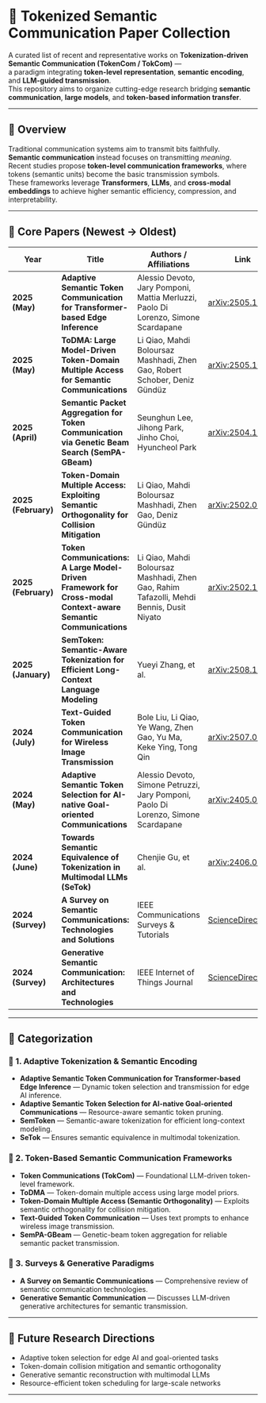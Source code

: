 # 🧠 Tokenized Semantic Communication Paper Collection

A curated list of recent and representative works on **Tokenization-driven Semantic Communication (TokenCom / TokCom)** —  
a paradigm integrating **token-level representation**, **semantic encoding**, and **LLM-guided transmission**.  
This repository aims to organize cutting-edge research bridging **semantic communication**, **large models**, and **token-based information transfer**.

---

## 📘 Overview

Traditional communication systems aim to transmit bits faithfully.  
**Semantic communication** instead focuses on transmitting *meaning*.  
Recent studies propose **token-level communication frameworks**, where tokens (semantic units) become the basic transmission symbols.  
These frameworks leverage **Transformers**, **LLMs**, and **cross-modal embeddings** to achieve higher semantic efficiency, compression, and interpretability.

---

## 🧩 Core Papers (Newest → Oldest)

| Year | Title | Authors / Affiliations | Link |
|------|--------|------------------------|------|
| **2025 (May)** | **Adaptive Semantic Token Communication for Transformer-based Edge Inference** | Alessio Devoto, Jary Pomponi, Mattia Merluzzi, Paolo Di Lorenzo, Simone Scardapane | [arXiv:2505.17604](https://arxiv.org/abs/2505.17604) |
| **2025 (May)** | **ToDMA: Large Model-Driven Token-Domain Multiple Access for Semantic Communications** | Li Qiao, Mahdi Boloursaz Mashhadi, Zhen Gao, Robert Schober, Deniz Gündüz | [arXiv:2505.10946](https://arxiv.org/abs/2505.10946) |
| **2025 (April)** | **Semantic Packet Aggregation for Token Communication via Genetic Beam Search (SemPA-GBeam)** | Seunghun Lee, Jihong Park, Jinho Choi, Hyuncheol Park | [arXiv:2504.19591](https://arxiv.org/abs/2504.19591) |
| **2025 (February)** | **Token-Domain Multiple Access: Exploiting Semantic Orthogonality for Collision Mitigation** | Li Qiao, Mahdi Boloursaz Mashhadi, Zhen Gao, Deniz Gündüz | [arXiv:2502.06118](https://arxiv.org/abs/2502.06118) |
| **2025 (February)** | **Token Communications: A Large Model-Driven Framework for Cross-modal Context-aware Semantic Communications** | Li Qiao, Mahdi Boloursaz Mashhadi, Zhen Gao, Rahim Tafazolli, Mehdi Bennis, Dusit Niyato | [arXiv:2502.12096](https://arxiv.org/abs/2502.12096) |
| **2025 (January)** | **SemToken: Semantic-Aware Tokenization for Efficient Long-Context Language Modeling** | Yueyi Zhang, et al. | [arXiv:2508.15190](https://arxiv.org/abs/2508.15190) |
| **2024 (July)** | **Text-Guided Token Communication for Wireless Image Transmission** | Bole Liu, Li Qiao, Ye Wang, Zhen Gao, Yu Ma, Keke Ying, Tong Qin | [arXiv:2507.05781](https://arxiv.org/abs/2507.05781) |
| **2024 (May)** | **Adaptive Semantic Token Selection for AI-native Goal-oriented Communications** | Alessio Devoto, Simone Petruzzi, Jary Pomponi, Paolo Di Lorenzo, Simone Scardapane | [arXiv:2405.02330](https://arxiv.org/abs/2405.02330) |
| **2024 (June)** | **Towards Semantic Equivalence of Tokenization in Multimodal LLMs (SeTok)** | Chenjie Gu, et al. | [arXiv:2406.05127](https://arxiv.org/abs/2406.05127) |
| **2024 (Survey)** | **A Survey on Semantic Communications: Technologies and Solutions** | IEEE Communications Surveys & Tutorials | [ScienceDirect](https://www.sciencedirect.com/science/article/pii/S2352864823000925) |
| **2024 (Survey)** | **Generative Semantic Communication: Architectures and Technologies** | IEEE Internet of Things Journal | [ScienceDirect](https://www.sciencedirect.com/science/article/pii/S2095809925004291) |

---

## 🧠 Categorization

### 🔹 1. Adaptive Tokenization & Semantic Encoding
- **Adaptive Semantic Token Communication for Transformer-based Edge Inference** — Dynamic token selection and transmission for edge AI inference.  
- **Adaptive Semantic Token Selection for AI-native Goal-oriented Communications** — Resource-aware semantic token pruning.  
- **SemToken** — Semantic-aware tokenization for efficient long-context modeling.  
- **SeTok** — Ensures semantic equivalence in multimodal tokenization.

### 🔹 2. Token-Based Semantic Communication Frameworks
- **Token Communications (TokCom)** — Foundational LLM-driven token-level framework.  
- **ToDMA** — Token-domain multiple access using large model priors.  
- **Token-Domain Multiple Access (Semantic Orthogonality)** — Exploits semantic orthogonality for collision mitigation.  
- **Text-Guided Token Communication** — Uses text prompts to enhance wireless image transmission.  
- **SemPA-GBeam** — Genetic-beam token aggregation for reliable semantic packet transmission.

### 🔹 3. Surveys & Generative Paradigms
- **A Survey on Semantic Communications** — Comprehensive review of semantic communication technologies.  
- **Generative Semantic Communication** — Discusses LLM-driven generative architectures for semantic transmission.

---

## 🧩 Future Research Directions

- Adaptive token selection for edge AI and goal-oriented tasks  
- Token-domain collision mitigation and semantic orthogonality  
- Generative semantic reconstruction with multimodal LLMs  
- Resource-efficient token scheduling for large-scale networks  

---
